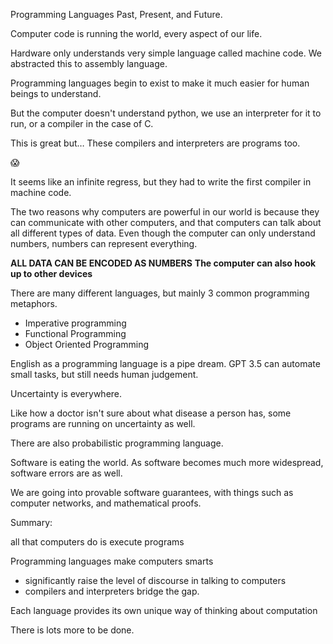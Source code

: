 Programming Languages
Past, Present, and Future. 

Computer code is running the world, every aspect of our life.

Hardware only understands very simple language called machine code.
We abstracted this to assembly language. 

Programming languages begin to exist to make it much easier for human beings to understand.

But the computer doesn't understand python, we use an interpreter for it to run, or a compiler in the case of C.

This is great but… These compilers and interpreters are programs too.

:scream:

It seems like an infinite regress, but they had to write the first compiler in machine code.

The two reasons why computers are powerful in our world is because they can communicate with other computers, and that computers can talk about all different types of data. Even though the computer can only understand numbers, numbers can represent everything. 

**ALL DATA CAN BE ENCODED AS NUMBERS**
**The computer can also hook up to other devices**

There are many different languages, but mainly 3 common programming metaphors.
* Imperative programming
* Functional Programming
* Object Oriented Programming

English as a programming language is a pipe dream. GPT 3.5 can automate small tasks, but still needs human judgement.

Uncertainty is everywhere. 

Like how a doctor isn't sure about what disease a person has, some programs are running on uncertainty as well.

There are also probabilistic programming language.

Software is eating the world. As software becomes much more widespread, software errors are as well.

We are going into provable software guarantees, with things such as computer networks, and mathematical proofs.

Summary:

all that computers do is execute programs

Programming languages make computers smarts
* significantly raise the level of discourse in talking to computers
* compilers and interpreters bridge the gap.

Each language provides its own unique way of thinking about computation

There is lots more to be done.
